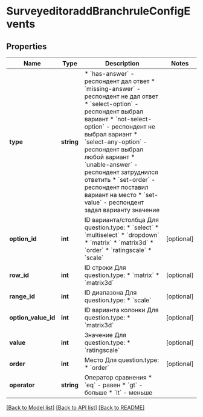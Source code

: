 # SurveyeditoraddBranchruleConfigEvents

## Properties
Name | Type | Description | Notes
------------ | ------------- | ------------- | -------------
**type** | **string** | * &#x60;has-answer&#x60; - респондент дал ответ * &#x60;missing-answer&#x60; - респондент не дал ответ * &#x60;select-option&#x60; - респондент выбрал вариант * &#x60;not-select-option&#x60; - респондент не выбрал вариант * &#x60;select-any-option&#x60; - респондент выбрал любой вариант * &#x60;unable-answer&#x60; - респондент затруднился ответить * &#x60;set-order&#x60; - респондент поставил вариант на место * &#x60;set-value&#x60; -  респондент задал варианту значение | 
**option_id** | **int** | ID варианта/столбца  Для question.type:  * &#x60;select&#x60; * &#x60;multiselect&#x60; * &#x60;dropdown&#x60; * &#x60;matrix&#x60; * &#x60;matrix3d&#x60; * &#x60;order&#x60; * &#x60;ratingscale&#x60; * &#x60;scale&#x60; | [optional] 
**row_id** | **int** | ID строки  Для question.type:  * &#x60;matrix&#x60; * &#x60;matrix3d&#x60; | [optional] 
**range_id** | **int** | ID диапазона  Для question.type:  * &#x60;scale&#x60; | [optional] 
**option_value_id** | **int** | ID варианта колонки  Для question.type:  * &#x60;matrix3d&#x60; | [optional] 
**value** | **int** | Значение  Для question.type:  * &#x60;ratingscale&#x60; | [optional] 
**order** | **int** | Место  Для question.type:  * &#x60;order&#x60; | [optional] 
**operator** | **string** | Оператор сравнения  * &#x60;eq&#x60; - равен * &#x60;gt&#x60; - больше * &#x60;lt&#x60; - меньше | 

[[Back to Model list]](../README.md#documentation-for-models) [[Back to API list]](../README.md#documentation-for-api-endpoints) [[Back to README]](../README.md)


